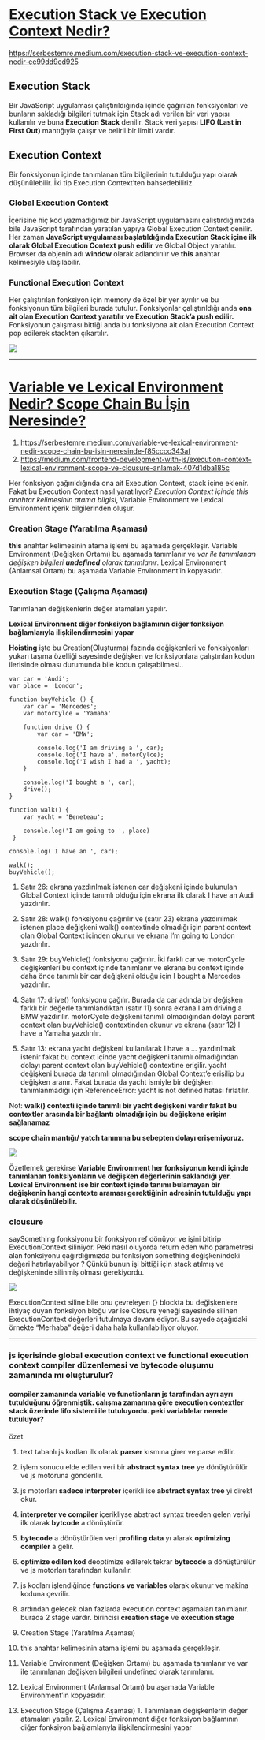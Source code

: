 # [Execution Stack ve Execution Context Nedir?](https://serbestemre.medium.com/execution-stack-ve-execution-context-nedir-ee99dd9ed925)
https://serbestemre.medium.com/execution-stack-ve-execution-context-nedir-ee99dd9ed925

## Execution Stack
Bir JavaScript uygulaması çalıştırıldığında içinde çağırılan fonksiyonları ve bunların sakladığı bilgileri tutmak için Stack adı verilen bir veri yapısı kullanılır ve buna **Execution Stack** denilir. 
Stack veri yapısı **LIFO (Last in First Out)** mantığıyla çalışır ve belirli bir limiti vardır.

## Execution Context

Bir fonksiyonun içinde tanımlanan tüm bilgilerinin tutulduğu yapı olarak düşünülebilir. İki tip Execution Context’ten bahsedebiliriz.

### Global Execution Context
İçerisine hiç kod yazmadığımız bir JavaScript uygulamasını çalıştırdığımızda bile JavaScript tarafından yaratılan yapıya Global Execution Context denilir. Her zaman **JavaScript uygulaması başlatıldığında Execution Stack içine ilk olarak Global Execution Context push edilir** ve Global Object yaratılır. Browser da objenin adı **window** olarak adlandırılır ve **this** anahtar kelimesiyle ulaşılabilir.

### Functional Execution Context
Her çalıştırılan fonksiyon için memory de özel bir yer ayrılır ve bu fonksiyonun tüm bilgileri burada tutulur. Fonksiyonlar çalıştırıldığı anda **ona ait olan Execution Context yaratılır ve Execution Stack’a push edilir.** Fonksiyonun çalışması bittiği anda bu fonksiyona ait olan Execution Context pop edilerek stackten çıkartılır.

![](https://miro.medium.com/v2/resize:fit:720/format:webp/1*8YttCSmQs3xg1Mrwt4b6vQ.png)


---

# [Variable ve Lexical Environment Nedir? Scope Chain Bu İşin Neresinde?](https://serbestemre.medium.com/variable-ve-lexical-environment-nedir-scope-chain-bu-i̇şin-neresinde-f85cccc343af)
1. https://serbestemre.medium.com/variable-ve-lexical-environment-nedir-scope-chain-bu-i̇şin-neresinde-f85cccc343af
2. https://medium.com/frontend-development-with-js/execution-context-lexical-environment-scope-ve-clousure-anlamak-407d1dba185c

Her fonksiyon çağırıldığında ona ait Execution Context, stack içine eklenir. Fakat bu Execution Context nasıl yaratılıyor? 
*Execution Context içinde this anahtar kelimesinin atama bilgisi*, Variable Environment ve Lexical Environment içerik bilgilerinden oluşur.

### Creation Stage (Yaratılma Aşaması)
**this** anahtar kelimesinin atama işlemi bu aşamada gerçekleşir.
Variable Environment (Değişken Ortamı) bu aşamada tanımlanır ve *var ile tanımlanan değişken bilgileri **undefined** olarak tanımlanır*.
Lexical Environment (Anlamsal Ortam) bu aşamada Variable Environment’in kopyasıdır.

### Execution Stage (Çalışma Aşaması)
Tanımlanan değişkenlerin değer atamaları yapılır.

**Lexical Environment diğer fonksiyon bağlamının diğer fonksiyon bağlamlarıyla ilişkilendirmesini yapar**

**Hoisting** işte bu Creation(Oluşturma) fazında değişkenleri ve fonksiyonları yukarı taşıma özelliği sayesinde değişken ve fonksiyonlara çalıştırılan kodun ilerisinde olması durumunda bile kodun çalışabilmesi..

```
var car = 'Audi';
var place = 'London';

function buyVehicle () {
    var car = 'Mercedes';
    var motorCylce = 'Yamaha'
    
    function drive () {
        var car = 'BMW';
        
        console.log('I am driving a ', car);
        console.log('I have a', motorCylce);
        console.log('I wish I had a ', yacht);
    }

    console.log('I bought a ', car);
    drive();
}

function walk() {
    var yacht = 'Beneteau';

    console.log('I am going to ', place)
 }

console.log('I have an ', car);

walk();
buyVehicle();
```

1. Satır 26: ekrana yazdırılmak istenen car değişkeni içinde bulunulan Global Context içinde tanımlı olduğu için ekrana ilk olarak I have an Audi yazdırılır.


2. Satır 28: walk() fonksiyonu çağırılır ve (satır 23) ekrana yazdırılmak istenen place değişkeni walk() contextinde olmadığı için parent context olan Global Context içinden okunur ve ekrana I’m going to London yazdırılır.

3. Satır 29: buyVehicle() fonksiyonu çağırılır. İki farklı car ve motorCycle değişkenleri bu context içinde tanımlanır ve ekrana bu context içinde daha önce tanımlı bir car değişkeni olduğu için I bought a Mercedes yazdırılır.

4. Satır 17: drive() fonksiyonu çağılır. Burada da car adında bir değişken farklı bir değerle tanımlandıktan (satır 11) sonra ekrana I am driving a BMW yazdırılır. motorCycle değişkeni tanımlı olmadığından dolayı parent context olan buyVehicle() contextinden okunur ve ekrana (satır 12) I have a Yamaha yazdırılır.

5. Satır 13: ekrana yacht değişkeni kullanılarak I have a ... yazdırılmak istenir fakat bu context içinde yacht değişkeni tanımlı olmadığından dolayı parent context olan buyVehicle() contextine erişilir. yacht değişkeni burada da tanımlı olmadığından Global Context’e erişilip bu değişken aranır. Fakat burada da yacht ismiyle bir değişken tanımlanmadığı için ReferenceError: yacht is not defined hatası fırlatılır.

Not: **walk() contexti içinde tanımlı bir yacht değişkeni vardır fakat bu contextler arasında bir bağlantı olmadığı için bu değişkene erişim sağlanamaz**

**scope chain mantığı/ yatch tanımına bu sebepten dolayı erişemiyoruz.**

![](https://miro.medium.com/v2/resize:fit:720/format:webp/1*9qSU6M-PvCbgaNKIhNo_iw.png)


Özetlemek gerekirse 
**Variable Environment her fonksiyonun kendi içinde tanımlanan fonksiyonların ve değişken değerlerinin saklandığı yer.**
**Lexical Environment ise bir context içinde tanımı bulamayan bir değişkenin hangi contexte araması gerektiğinin adresinin tutulduğu yapı olarak düşünülebilir.**

### clousure

saySomething fonksiyonu bir fonksiyon ref dönüyor ve işini bitirip ExecutionContext siliniyor. Peki nasıl oluyorda return eden who parametresi alan fonksiyonu çağırdığımızda bu fonksiyon something değişkenindeki değeri hatırlayabiliyor ? Çünkü bunun işi bittiği için stack atılmış ve değişkeninde silinmiş olması gerekiyordu.

![](https://miro.medium.com/v2/resize:fit:720/format:webp/1*XkLQPwU6ptP44E0D9RhpNg.png)


ExecutionContext siline bile onu çevreleyen {} blockta bu değişkenlere ihtiyaç duyan fonksiyon bloğu var ise Closure yeneği sayesinde silinen ExecutionContext değerleri tutulmaya devam ediyor. Bu sayede aşağıdaki örnekte “Merhaba” değeri daha hala kullanılabiliyor oluyor.

---


### js içerisinde global execution context ve functional execution context compiler düzenlemesi ve bytecode oluşumu zamanında mı oluşturulur?

#### compiler zamanında variable ve functionların js tarafından ayrı ayrı tutulduğunu öğrenmiştik. çalışma zamanına göre execution contextler stack üzerinde lifo sistemi ile tutuluyordu. peki variablelar nerede tutuluyor?

özet 

1. text tabanlı js kodları ilk olarak **parser** kısmına girer ve parse edilir.
2. işlem sonucu elde edilen veri bir **abstract syntax tree** ye dönüştürülür ve js motoruna gönderilir.
3. js motorları **sadece interpreter** içerikli ise **abstract syntax tree** yi direkt okur. 
4. **interpreter ve compiler** içerikliyse abstract syntax treeden gelen veriyi ilk olarak **bytcode** a dönüştürür.
5. **bytecode** a dönüştürülen veri **profiling data** yı alarak **optimizing compiler** a gelir. 
6. **optimize edilen kod**  deoptimize edilerek tekrar **bytecode** a dönüştürülür ve js motorları tarafından kullanılır.
7. js kodları işlendiğinde **functions ve variables** olarak okunur ve makina koduna çevrilir.

8. ardından gelecek olan fazlarda execution context aşamaları tanımlanır. burada 2 stage vardır. birincisi **creation stage** ve  **execution stage**

9. Creation Stage (Yaratılma Aşaması)
 1. this anahtar kelimesinin atama işlemi bu aşamada gerçekleşir.
 2. Variable Environment (Değişken Ortamı) bu aşamada tanımlanır ve var ile tanımlanan değişken bilgileri undefined olarak tanımlanır.
 3. Lexical Environment (Anlamsal Ortam) bu aşamada Variable Environment’in kopyasıdır.

 10. Execution Stage (Çalışma Aşaması)
    1. Tanımlanan değişkenlerin değer atamaları yapılır.
    2. Lexical Environment diğer fonksiyon bağlamının diğer fonksiyon bağlamlarıyla ilişkilendirmesini yapar